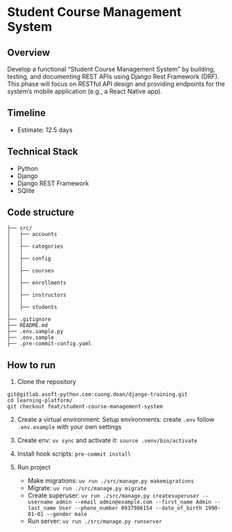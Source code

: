 # Student Course Management System

## Overview
Develop a functional “Student Course Management System” by building, testing, and documenting REST APIs using Django Rest Framework (DRF). This phase will focus on RESTful API design and providing endpoints for the system’s mobile application (e.g., a React Native app).

## Timeline
- Estimate: 12.5 days

## Technical Stack
- Python
- Django
- Django REST Framework
- SQlite

## Code structure
    ├── src/
    │   ├── accounts
    │   │
    │   ├── categories
    │   │
    │   ├── config
    │   │
    │   ├── courses
    │   │
    │   ├── enrollments
    │   │
    │   ├── instructors
    │   │
    │   ├── students
    │
    ├── .gitignore
    ├── README.md
    ├── .env.sample.py
    ├── .env.sample
    ├── .pre-commit-config.yaml

## How to run
1. Clone the repository
```
git@gitlab.asoft-python.com:cuong.doan/django-training.git
cd learning-platform/
git checkout feat/student-course-management-system
```

2. Create a virtual environment:
Setup environments: create `.env` follow `.env.example` with your own settings

2. Create env: `uv sync` and activate it: `source .venv/bin/activate`

3. Install hook scripts: `pre-commit install`

4. Run project
    - Make migrations: `uv run ./src/manage.py makemigrations`
    - Migrate: `uv run ./src/manage.py migrate`
    - Create superuser: `uv run ./src/manage.py createsuperuser --username admin --email admin@example.com --first_name Admin --last_name User --phone_number 0937986154 --date_of_birth 1990-01-01 --gender male`
    - Run server: `uv run ./src/manage.py runserver`

